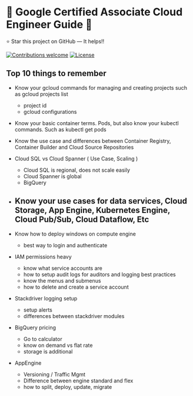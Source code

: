 # 

# :notebook: Google Certified Associate Cloud Engineer Guide :notebook:
:star: Star this project on GitHub — It helps!!

[![Contributions welcome](https://img.shields.io/badge/contributions-welcome-orange.svg)](https://github.com/seanjgildea/CoreSpring5CertificationGuide/issues)
[![License](https://img.shields.io/badge/license-MIT-blue.svg)](https://opensource.org/licenses/MIT)

## Top 10 things to remember

- Know your gcloud commands for managing and creating projects such as gcloud projects list
  - project id 
  - gcloud configurations
  
- Know your basic container terms. Pods, but also know your kubectl commands. Such as kubectl get pods

- Know the use case and differences between Container Registry, Container Builder and Cloud Source Repositories

- Cloud SQL vs Cloud Spanner ( Use Case, Scaling )
  - Cloud SQL is regional, does not scale easily
  - Cloud Spanner is global
  - BigQuery
  
- Know your use cases for data services, Cloud Storage, App Engine, Kubernetes Engine, Cloud Pub/Sub, Cloud Dataflow, Etc
  -
  
- Know how to deploy windows on compute engine
  - best way to login and authenticate
  
- IAM permissions heavy
  - know what service accounts are
  - how to setup audit logs for auditors and logging best practices
  - know the menus and submenus
  - how to delete and create a service account

- Stackdriver logging setup
  - setup alerts 
  - differences between stackdriver modules
  
- BigQuery pricing
  - Go to calculator
  - know on demand vs flat rate
  - storage is additional
  
- AppEngine 
  - Versioning / Traffic Mgmt
  - Difference between engine standard and flex
  - how to split, deploy, update, migrate


